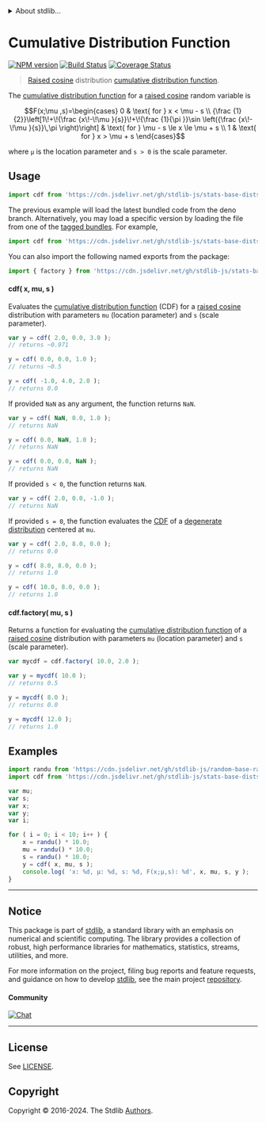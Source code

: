 <!--

@license Apache-2.0

Copyright (c) 2018 The Stdlib Authors.

Licensed under the Apache License, Version 2.0 (the "License");
you may not use this file except in compliance with the License.
You may obtain a copy of the License at

   http://www.apache.org/licenses/LICENSE-2.0

Unless required by applicable law or agreed to in writing, software
distributed under the License is distributed on an "AS IS" BASIS,
WITHOUT WARRANTIES OR CONDITIONS OF ANY KIND, either express or implied.
See the License for the specific language governing permissions and
limitations under the License.

-->


<details>
  <summary>
    About stdlib...
  </summary>
  <p>We believe in a future in which the web is a preferred environment for numerical computation. To help realize this future, we've built stdlib. stdlib is a standard library, with an emphasis on numerical and scientific computation, written in JavaScript (and C) for execution in browsers and in Node.js.</p>
  <p>The library is fully decomposable, being architected in such a way that you can swap out and mix and match APIs and functionality to cater to your exact preferences and use cases.</p>
  <p>When you use stdlib, you can be absolutely certain that you are using the most thorough, rigorous, well-written, studied, documented, tested, measured, and high-quality code out there.</p>
  <p>To join us in bringing numerical computing to the web, get started by checking us out on <a href="https://github.com/stdlib-js/stdlib">GitHub</a>, and please consider <a href="https://opencollective.com/stdlib">financially supporting stdlib</a>. We greatly appreciate your continued support!</p>
</details>

# Cumulative Distribution Function

[![NPM version][npm-image]][npm-url] [![Build Status][test-image]][test-url] [![Coverage Status][coverage-image]][coverage-url] <!-- [![dependencies][dependencies-image]][dependencies-url] -->

> [Raised cosine][cosine-distribution] distribution [cumulative distribution function][cdf].

<section class="intro">

The [cumulative distribution function][cdf] for a [raised cosine][cosine-distribution] random variable is

<!-- <equation class="equation" label="eq:cosine_cdf" align="center" raw="F(x;\mu ,s)=\begin{cases} 0 & \text{ for } x < \mu - s \\ {\frac {1}{2}}\left[1\!+\!{\frac {x\!-\!\mu }{s}}\!+\!{\frac {1}{\pi }}\sin \left({\frac {x\!-\!\mu }{s}}\,\pi \right)\right] & \text{ for } \mu - s \le x \le \mu + s \\ 1 & \text{ for } x > \mu + s \end{cases}" alt="Cumulative distribution function for a raised cosine distribution."> -->

```math
F(x;\mu ,s)=\begin{cases} 0 & \text{ for } x < \mu - s \\ {\frac {1}{2}}\left[1\!+\!{\frac {x\!-\!\mu }{s}}\!+\!{\frac {1}{\pi }}\sin \left({\frac {x\!-\!\mu }{s}}\,\pi \right)\right] & \text{ for } \mu - s \le x \le \mu + s \\ 1 & \text{ for } x > \mu + s \end{cases}
```

<!-- <div class="equation" align="center" data-raw-text="F(x;\mu ,s)=\begin{cases} 0 &amp; \text{ for } x &lt; \mu - s \\ {\frac {1}{2}}\left[1\!+\!{\frac {x\!-\!\mu }{s}}\!+\!{\frac {1}{\pi }}\sin \left({\frac {x\!-\!\mu }{s}}\,\pi \right)\right] &amp; \text{ for } \mu - s \le x \le \mu + s \\ 1 &amp; \text{ for } x &gt; \mu + s \end{cases}" data-equation="eq:cosine_cdf">
    <img src="https://cdn.jsdelivr.net/gh/stdlib-js/stdlib@591cf9d5c3a0cd3c1ceec961e5c49d73a68374cb/lib/node_modules/@stdlib/stats/base/dists/cosine/cdf/docs/img/equation_cosine_cdf.svg" alt="Cumulative distribution function for a raised cosine distribution.">
    <br>
</div> -->

<!-- </equation> -->

where `μ` is the location parameter and `s > 0` is the scale parameter.

</section>

<!-- /.intro -->



<section class="usage">

## Usage

```javascript
import cdf from 'https://cdn.jsdelivr.net/gh/stdlib-js/stats-base-dists-cosine-cdf@deno/mod.js';
```
The previous example will load the latest bundled code from the deno branch. Alternatively, you may load a specific version by loading the file from one of the [tagged bundles](https://github.com/stdlib-js/stats-base-dists-cosine-cdf/tags). For example,

```javascript
import cdf from 'https://cdn.jsdelivr.net/gh/stdlib-js/stats-base-dists-cosine-cdf@v0.2.1-deno/mod.js';
```

You can also import the following named exports from the package:

```javascript
import { factory } from 'https://cdn.jsdelivr.net/gh/stdlib-js/stats-base-dists-cosine-cdf@deno/mod.js';
```

#### cdf( x, mu, s )

Evaluates the [cumulative distribution function][cdf] (CDF) for a [raised cosine][cosine-distribution] distribution with parameters `mu` (location parameter) and `s` (scale parameter).

```javascript
var y = cdf( 2.0, 0.0, 3.0 );
// returns ~0.971

y = cdf( 0.0, 0.0, 1.0 );
// returns ~0.5

y = cdf( -1.0, 4.0, 2.0 );
// returns 0.0
```

If provided `NaN` as any argument, the function returns `NaN`.

```javascript
var y = cdf( NaN, 0.0, 1.0 );
// returns NaN

y = cdf( 0.0, NaN, 1.0 );
// returns NaN

y = cdf( 0.0, 0.0, NaN );
// returns NaN
```

If provided `s < 0`, the function returns `NaN`.

```javascript
var y = cdf( 2.0, 0.0, -1.0 );
// returns NaN
```

If provided `s = 0`, the function evaluates the [CDF][cdf] of a [degenerate distribution][degenerate-distribution] centered at `mu`.

```javascript
var y = cdf( 2.0, 8.0, 0.0 );
// returns 0.0

y = cdf( 8.0, 8.0, 0.0 );
// returns 1.0

y = cdf( 10.0, 8.0, 0.0 );
// returns 1.0
```

#### cdf.factory( mu, s )

Returns a function for evaluating the [cumulative distribution function][cdf] of a [raised cosine][cosine-distribution] distribution with parameters `mu` (location parameter) and `s` (scale parameter).

```javascript
var mycdf = cdf.factory( 10.0, 2.0 );

var y = mycdf( 10.0 );
// returns 0.5

y = mycdf( 8.0 );
// returns 0.0

y = mycdf( 12.0 );
// returns 1.0
```

</section>

<!-- /.usage -->

<section class="examples">

## Examples

<!-- eslint no-undef: "error" -->

```javascript
import randu from 'https://cdn.jsdelivr.net/gh/stdlib-js/random-base-randu@deno/mod.js';
import cdf from 'https://cdn.jsdelivr.net/gh/stdlib-js/stats-base-dists-cosine-cdf@deno/mod.js';

var mu;
var s;
var x;
var y;
var i;

for ( i = 0; i < 10; i++ ) {
    x = randu() * 10.0;
    mu = randu() * 10.0;
    s = randu() * 10.0;
    y = cdf( x, mu, s );
    console.log( 'x: %d, µ: %d, s: %d, F(x;µ,s): %d', x, mu, s, y );
}
```

</section>

<!-- /.examples -->

<!-- Section for related `stdlib` packages. Do not manually edit this section, as it is automatically populated. -->

<section class="related">

</section>

<!-- /.related -->

<!-- Section for all links. Make sure to keep an empty line after the `section` element and another before the `/section` close. -->


<section class="main-repo" >

* * *

## Notice

This package is part of [stdlib][stdlib], a standard library with an emphasis on numerical and scientific computing. The library provides a collection of robust, high performance libraries for mathematics, statistics, streams, utilities, and more.

For more information on the project, filing bug reports and feature requests, and guidance on how to develop [stdlib][stdlib], see the main project [repository][stdlib].

#### Community

[![Chat][chat-image]][chat-url]

---

## License

See [LICENSE][stdlib-license].


## Copyright

Copyright &copy; 2016-2024. The Stdlib [Authors][stdlib-authors].

</section>

<!-- /.stdlib -->

<!-- Section for all links. Make sure to keep an empty line after the `section` element and another before the `/section` close. -->

<section class="links">

[npm-image]: http://img.shields.io/npm/v/@stdlib/stats-base-dists-cosine-cdf.svg
[npm-url]: https://npmjs.org/package/@stdlib/stats-base-dists-cosine-cdf

[test-image]: https://github.com/stdlib-js/stats-base-dists-cosine-cdf/actions/workflows/test.yml/badge.svg?branch=v0.2.1
[test-url]: https://github.com/stdlib-js/stats-base-dists-cosine-cdf/actions/workflows/test.yml?query=branch:v0.2.1

[coverage-image]: https://img.shields.io/codecov/c/github/stdlib-js/stats-base-dists-cosine-cdf/main.svg
[coverage-url]: https://codecov.io/github/stdlib-js/stats-base-dists-cosine-cdf?branch=main

<!--

[dependencies-image]: https://img.shields.io/david/stdlib-js/stats-base-dists-cosine-cdf.svg
[dependencies-url]: https://david-dm.org/stdlib-js/stats-base-dists-cosine-cdf/main

-->

[chat-image]: https://img.shields.io/gitter/room/stdlib-js/stdlib.svg
[chat-url]: https://app.gitter.im/#/room/#stdlib-js_stdlib:gitter.im

[stdlib]: https://github.com/stdlib-js/stdlib

[stdlib-authors]: https://github.com/stdlib-js/stdlib/graphs/contributors

[umd]: https://github.com/umdjs/umd
[es-module]: https://developer.mozilla.org/en-US/docs/Web/JavaScript/Guide/Modules

[deno-url]: https://github.com/stdlib-js/stats-base-dists-cosine-cdf/tree/deno
[deno-readme]: https://github.com/stdlib-js/stats-base-dists-cosine-cdf/blob/deno/README.md
[umd-url]: https://github.com/stdlib-js/stats-base-dists-cosine-cdf/tree/umd
[umd-readme]: https://github.com/stdlib-js/stats-base-dists-cosine-cdf/blob/umd/README.md
[esm-url]: https://github.com/stdlib-js/stats-base-dists-cosine-cdf/tree/esm
[esm-readme]: https://github.com/stdlib-js/stats-base-dists-cosine-cdf/blob/esm/README.md
[branches-url]: https://github.com/stdlib-js/stats-base-dists-cosine-cdf/blob/main/branches.md

[stdlib-license]: https://raw.githubusercontent.com/stdlib-js/stats-base-dists-cosine-cdf/main/LICENSE

[cosine-distribution]: https://en.wikipedia.org/wiki/Raised_cosine_distribution

[cdf]: https://en.wikipedia.org/wiki/Cumulative_distribution_function

[degenerate-distribution]: https://en.wikipedia.org/wiki/Degenerate_distribution

</section>

<!-- /.links -->
